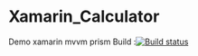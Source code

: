# Xamarin_Calculator
Demo xamarin mvvm prism
Build :[![Build status](https://ci.appveyor.com/api/projects/status/w3gq9l3msdt24gkg?svg=true)](https://ci.appveyor.com/project/trungngotdt/xamarin-calculator)
